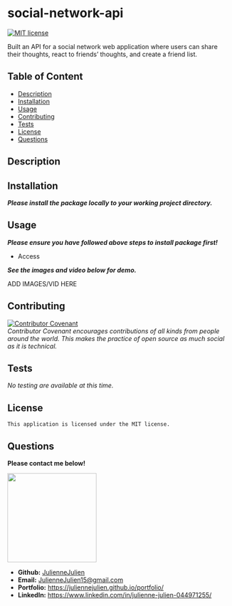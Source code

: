 # social-network-api
[![MIT license](https://img.shields.io/badge/license-MIT-blue.svg)](https://mit-license.org/)

Built an API for a social network web application where users can share their thoughts, react to friends’ thoughts, and create a friend list. 


## Table of Content

  - [Description](#description)
  - [Installation](#installation)
  - [Usage](#usage)
  - [Contributing](#contributing)
  - [Tests](#tests)
  - [License](#license)
  - [Questions](#questions)

## Description




## Installation
***Please install the package locally to your working project directory.***


## Usage
***Please ensure you have followed above steps to install package first!***
- Access 

***See the images and video below for demo.***

ADD IMAGES/VID HERE


## Contributing

[![Contributor Covenant](https://img.shields.io/badge/Contributor%20Covenant-2.1-4baaaa.svg)](https://www.contributor-covenant.org/)
<br>*Contributor Covenant encourages contributions of all kinds from people around the world. This makes the practice of open source as much social as it is technical.*

## Tests
*No testing are available at this time.*

## License
    This application is licensed under the MIT license.

## Questions
**Please contact me below!**

<img src="https://avatars.githubusercontent.com/u/117052258?v=4" width="200" height="200" />

- **Github:** [JulienneJulien](https://github.com/JulienneJulien)
- **Email:** JulienneJulien15@gmail.com 
- **Portfolio:** https://juliennejulien.github.io/portfolio/
- **LinkedIn:** https://www.linkedin.com/in/julienne-julien-044971255/
